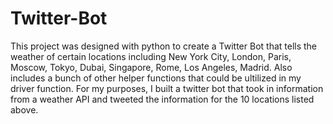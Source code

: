 # Twitter-Bot

This project was designed with python to create a Twitter Bot that tells the weather of certain locations including New York City, London, Paris, Moscow, Tokyo, 
Dubai, Singapore, Rome, Los Angeles, Madrid. Also includes a bunch of other helper functions that could be ultilized in my driver function. For my purposes, I built a twitter bot
that took in information from a weather API and tweeted the information for the 10 locations listed above.
